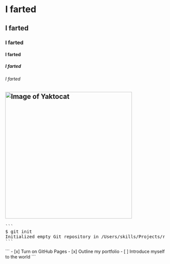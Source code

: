# I farted
## I farted
### I farted
#### I farted
##### I farted
###### I farted
<h2><summary><img alt="Image of Yaktocat" src=https://octodex.github.com/images/yaktocat.png width=400></h2></summary>
<pre>
```
$ git init
Initialized empty Git repository in /Users/skills/Projects/recipe-repository/.git/
```
</pre>
   ```
   - [x] Turn on GitHub Pages
   - [x] Outline my portfolio
   - [ ] Introduce myself to the world
   ```
